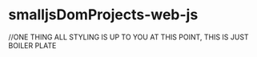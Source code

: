 # smalljsDomProjects-web-js
//ONE THING ALL STYLING IS UP TO YOU AT THIS POINT, THIS IS JUST BOILER PLATE
